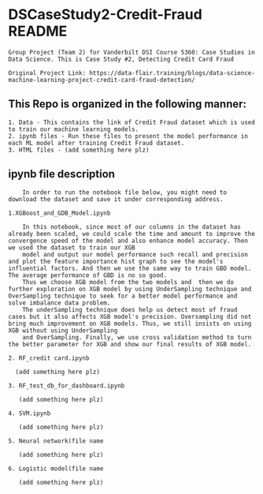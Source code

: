 # DSCaseStudy2-Credit-Fraud README
    Group Project (Team 2) for Vanderbilt DSI Course 5360: Case Studies in Data Science. This is Case Study #2, Detecting Credit Card Fraud

    Original Project Link: https://data-flair.training/blogs/data-science-machine-learning-project-credit-card-fraud-detection/

## This Repo is organized in the following manner: 
    1. Data - This contains the link of Credit Fraud dataset which is used to train our machine learning models.
    2. ipynb files - Run these files to present the model performance in each ML model after training Credit Fraud dataset.
    3. HTML files - (add something here plz)

## ipynb file description
        In order to run the notebook file below, you might need to download the dataset and save it under corresponding address.

    1.XGBoost_and_GDB_Model.ipynb
    
        In this notebook, since most of our columns in the dataset has already been scaled, we could scale the time and amount to improve the convergence speed of the model and also enhance model accuracy. Then we used the dataset to train our XGB 
        model and output our model performance such recall and precision and plot the feature importance hist graph to see the model's influential factors. And then we use the same way to train GBD model. The average performance of GBD is no so good. 
        Thus we choose XGB model from the two models and  then we do further exploration on XGB model by using UnderSampling technique and OverSampling technique to seek for a better model performance and solve imbalance data problem. 
        The underSampling technique does help us detect most of fraud cases but it also affects XGB model's precision. Oversampling did not bring much improvement on XGB models. Thus, we still insists on using XGB without using UnderSampling 
        and OverSampling. Finally, we use cross validation method to turn the better parameter for XGB and show our final results of XGB model.

    2. RF_credit card.ipynb
    
      (add something here plz)
   
    3. RF_test_db_for_dashboard.ipynb   
    
       (add something here plz)
       
    4. SVM.ipynb
    
       (add something here plz)
       
    5. Neural network(file name
    
       (add something here plz)
       
    6. Logistic model(file name
    
       (add something here plz)
